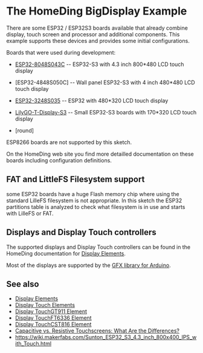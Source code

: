 # The HomeDing BigDisplay Example

There are some ESP32 / ESP32S3 boards available that already combine display, touch screen and processor and
additional components. This example supports these devices and provides some initial
configurations.

Boards that were used during development:

* [ESP32-8048S043C] -- ESP32-S3 with 4.3 inch 800*480 LCD touch display
* [ESP32-4848S050C] -- Wall panel ESP32-S3 with 4 inch 480*480 LCD touch display
* [ESP32-3248S035] -- ESP32 with 480*320 LCD touch display
* [LilyGO-T-Display-S3] -- Small ESP32-S3 boards with 170*320 LCD touch display

* [round]


ESP8266 boards are not supported by this sketch.

On the HomeDing web site you find more detailled documentation on these boards including
configuration definitions.


## FAT and LittleFS Filesystem support

some ESP32 boards have a huge Flash memory chip where using the standard LilleFS filesystem is
not appropriate. In this sketch the ESP32 partitions table is analyzed to check what filesystem
is in use and starts with LilleFS or FAT.


## Displays and Display Touch controllers

The supported displays and Display Touch controllers can be found in the HomeDing documentation
for [Display Elements](https://homeding.github.io/elements/display/index.htm).

Most of the displays are supported by the [GFX library for Arduino](https://github.com/moononournation/Arduino_GFX).


## See also

* [Display Elements](https://homeding.github.io/elements/display/index.htm)
* [Display Touch Elements](https://homeding.github.io/elements/display/touch.htm)
* [Display TouchGT911 Element](https://homeding.github.io/elements/display/touchgt911.htm)
* [Display TouchFT6336 Element](https://homeding.github.io/elements/display/touchft6336.htm)
* [Display TouchCST816 Element](https://homeding.github.io/elements/display/touchcst816.htm)
* [Capacitive vs. Resistive Touchscreens: What Are the Differences?](https://www.makeuseof.com/tag/differences-capacitive-resistive-touchscreens-si/)
* <https://wiki.makerfabs.com/Sunton_ESP32_S3_4.3_inch_800x400_IPS_with_Touch.html>


[ESP32-8048S043C]: https://homeding.github.io/boards/esp32s3/panel-8048S043.htm
[ESP32-3248S035]: https://homeding.github.io/boards/esp32/panel-3248S035.htm
[LilyGO-T-Display-S3]: https://homeding.github.io/boards/esp32s3\lilygo-t-display-s3.htm

